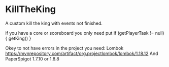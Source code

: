 # KillTheKing
A custom kill the king with events not finished.

if you have a core or scoreboard you only need put
if (getPlayerTask != null){
getKing()
}

Okey to not have errors in the project you need:
Lombok https://mvnrepository.com/artifact/org.projectlombok/lombok/1.18.12 
And PaperSpigot 1.7.10 or 1.8.8

